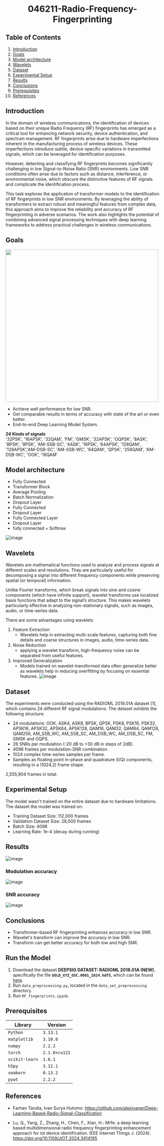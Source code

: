<h1 align="center"> 046211-Radio-Frequency-Fingerprinting</h1> 

## Table of Contents
1. [Introduction](#introduction)
2. [Goals](#goals)
3. [Model architecture](#model-architecture) <br>
4. [Wavelets](#wavelets)
5. [Dataset](#dataset)
6. [Experimental Setup](#experimental-setup) <br>
7. [Results](#results)
8. [Conclusions](#conclusions)
9. [Prerequisites](#prerequisites) 
10. [References](#references)


## Introduction

In the domain of wireless communications, the identification of devices based on their unique Radio Frequency (RF) fingerprints has emerged as a critical tool for enhancing network security, device authentication, and spectrum management. RF fingerprints arise due to hardware imperfections inherent in the manufacturing process of wireless devices. These imperfections introduce subtle, device-specific variations in transmitted signals, which can be leveraged for identification purposes.

However, detecting and classifying RF fingerprints becomes significantly challenging in low Signal-to-Noise Ratio (SNR) environments. Low SNR conditions often arise due to factors such as distance, interference, or environmental noise, which obscure the distinctive features of RF signals and complicate the identification process.

This task explores the application of transformer models to the identification of RF fingerprints in low SNR environments. By leveraging the ability of transformers to extract robust and meaningful features from complex data, this approach aims to improve the reliability and accuracy of RF fingerprinting in adverse scenarios. The work also highlights the potential of combining advanced signal processing techniques with deep learning frameworks to address practical challenges in wireless communications.

## Goals

<img src="https://github.com/alexivaner/Deep-Learning-Based-Radio-Signal-Classification/raw/main/Submission/Final/Kinds%20of%20Signal.png" width="500"><br>

* Achieve well performance for low SNR. 
* Get comparable results in terms of accuracy with state of the art or even better.
* End-to-end Deep Learning Model System.

**24 Kinds of signals** <br>
'32PSK', '16APSK', '32QAM', 'FM', 'GMSK', '32APSK', 'OQPSK', '8ASK', 'BPSK', '8PSK', 'AM-SSB-SC', '4ASK', '16PSK', '64APSK', '128QAM', '128APSK','AM-DSB-SC', 'AM-SSB-WC', '64QAM', 'QPSK', '256QAM', 'AM-DSB-WC', 'OOK', '16QAM'

## Model architecture

- Fully Connected
- Transformer Block
- Average Pooling 
- Batch Normalization
- Dropout Layer
- Fully Connected 
- Dropout Layer
- Fully Connected Layer
- Dropout Layer
- fully connected + Softmax

![image](https://github.com/user-attachments/assets/05292164-a4de-4492-8d77-b21b39fdecbb)

## Wavelets
Wavelets are mathematical functions used to analyze and process signals at different scales and resolutions. They are particularly useful for decomposing a signal into different frequency components while preserving spatial (or temporal) information.

Unlike Fourier transforms, which break signals into sine and cosine components (which have infinite support), wavelet transforms use localized basis functions that adapt to the signal’s structure. This makes wavelets particularly effective in analyzing non-stationary signals, such as images, audio, or time-series data.

There are some advantages using wavelets

1. Feature Extraction
   - Wavelets help in extracting multi-scale features, capturing both fine details and coarse structures in images, audio,        time-series data.
2. Noise Reduction
   - applying a wavelet transform, high-frequency noise can be separated from useful features.
3. Improved Generalization
   - Models trained on wavelet-transformed data often generalize better as wavelets help in reducing overfitting by focusing      on essential features.
![image](https://github.com/user-attachments/assets/3f4b51ff-6042-42ba-a361-cf73e4bcfc9e)

## Dataset

The experiments were conducted using the RADIOML 2018.01A dataset [1], which contains 24 different RF signal modulations. 
The dataset exhibits the following structure:
*	24 modulations: OOK, ASK4, ASK8, BPSK, QPSK, PSK8, PSK16, PSK32, APSK16, APSK32, APSK64, APSK128, QAM16, QAM32, QAM64, QAM128, QAM256, AM_SSB_WC, AM_SSB_SC, AM_DSB_WC, AM_DSB_SC, FM, GMSK and OQPS.
*	26 SNRs per modulation (-20 dB to +30 dB in steps of 2dB).
*	4096 frames per modulation-SNR combination.
*	1024 complex time-series samples per frame.
*	Samples as floating point in-phase and quadrature (I/Q) components, resulting in a (1024,2) frame shape.

2,555,904 frames in total.

## Experimental Setup

The model wasn't trained on the entire dataset due to hardware limitations. The dataset the model was trained on:
- Training Dataset Size: 112,000 frames
- Validation Dataset Size: 28,000 frames
- Batch Size: 4096
- Learning Rate: 1e-4 (decay during running) 
 
## Results
![image](https://github.com/user-attachments/assets/d05086c8-373c-4fe8-baa3-b414d1dabbe0)

### Modulation accuracy
![image](https://github.com/user-attachments/assets/31adf0e4-1cbb-42b4-9621-4c6e4be41709)

### SNR accuracy
![image](https://github.com/user-attachments/assets/164ebeb2-30c3-45fa-8d5d-ce2136408e60)


## Conclusions
- Transformer-based RF fingerprinting 	enhances 	accuracy in low SNR.
- Wavelet's transform can improve the accuracy in low SNR.
- Transform can get better accuracy for both low and high SNR.

## Run the Model

1. Download the dataset **DEEPSIG DATASET: RADIOML 2018.01A (NEW)**, specifically the file **`GOLD_XYZ_OSC.0001_1024.hdf5`**, which can be found [here](https://www.kaggle.com/datasets/pinxau1000/radioml2018).
2. Run `data_preprocessing.py`, located in the `data_set_preprocessing` directory.
3. Run `RF_fingerprints.ipynb`.


## Prerequisites

|Library         | Version |
|--------------------|----|
|`Python`| `3.13.1`|
|`matplotlib`| `3.10.0`|
|`numpy`| `2.2.2`|
|`torch`| `2.1.0+cu121`|
|`scikit-learn`| `1.6.1`|
|`h5py`| `3.12.1`|
|`seaborn`| `0.13.2` |
|`pywt`| `2.2.2` |

## References

* Farhan Tandia, Ivan Surya Hutomo: https://github.com/alexivaner/Deep-Learning-Based-Radio-Signal-Classification

* Lu, Q., Yang, Z., Zhang, H., Chen, F., Xian, H.: Mrfe: a deep learning based multidimensional radio frequency fingerprinting enhancement approach for iot device identification. IEEE Internet Things J. (2024). https://doi.org/10.1109/JIOT.2024.3414195 <br>


